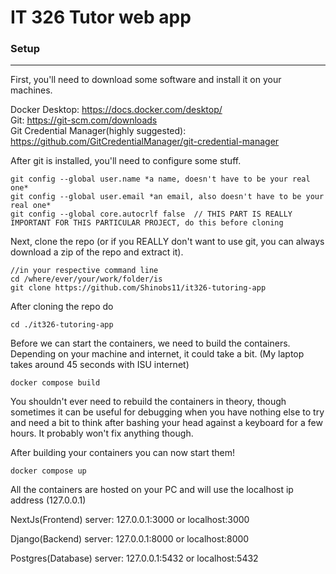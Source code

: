 # IT 326 Tutor web app
### Setup
---
First, you'll need to download some software and install it on your machines.

Docker Desktop: https://docs.docker.com/desktop/ <br/>
Git: https://git-scm.com/downloads <br/>
Git Credential Manager(highly suggested): https://github.com/GitCredentialManager/git-credential-manager <br/>

After git is installed, you'll need to configure some stuff.

```
git config --global user.name *a name, doesn't have to be your real one*
git config --global user.email *an email, also doesn't have to be your real one*
git config --global core.autocrlf false  // THIS PART IS REALLY IMPORTANT FOR THIS PARTICULAR PROJECT, do this before cloning
```

Next, clone the repo (or if you REALLY don't want to use git, you can always download a zip of the repo and extract it).

```
//in your respective command line
cd /where/ever/your/work/folder/is
git clone https://github.com/Shinobs11/it326-tutoring-app
```

After cloning the repo do
```
cd ./it326-tutoring-app
```

Before we can start the containers, we need to build the containers. Depending on your machine and internet, it could take a bit. (My laptop takes around 45 seconds with ISU internet)

```
docker compose build
```
You shouldn't ever need to rebuild the containers in theory, though sometimes it can be useful for debugging when you have nothing else to try and need a bit to think after bashing your head against a keyboard for a few hours. It probably won't fix anything though.

After building your containers you can now start them!
```
docker compose up
```



All the containers are hosted on your PC and will use the localhost ip address (127.0.0.1)

NextJs(Frontend) server: 127.0.0.1:3000 or localhost:3000

Django(Backend) server: 127.0.0.1:8000 or localhost:8000

Postgres(Database) server: 127.0.0.1:5432 or localhost:5432

